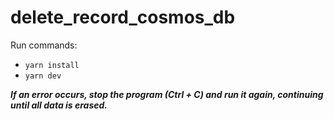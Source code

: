 ﻿# delete_record_cosmos_db

Run commands:
- `yarn install`
- `yarn dev`

***If an error occurs, stop the program (Ctrl + C) and run it again, continuing until all data is erased.***
